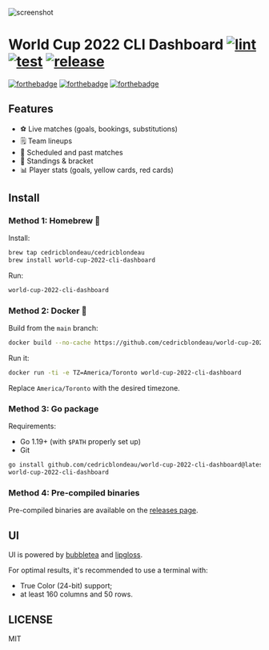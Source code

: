 ![screenshot](https://raw.githubusercontent.com/cedricblondeau/world-cup-2022-cli-dashboard/main/screenshot.png)

# World Cup 2022 CLI Dashboard [![lint](https://github.com/cedricblondeau/world-cup-2022-cli-dashboard/workflows/lint/badge.svg)](https://github.com/cedricblondeau/world-cup-2022-cli-dashboard/actions) [![test](https://github.com/cedricblondeau/world-cup-2022-cli-dashboard/workflows/test/badge.svg)](https://github.com/cedricblondeau/world-cup-2022-cli-dashboard/actions) [![release](https://badgen.net/github/release/cedricblondeau/world-cup-2022-cli-dashboard)](https://github.com/cedricblondeau/world-cup-2022-cli-dashboard/releases)

[![forthebadge](https://forthebadge.com/images/badges/built-with-love.svg)](https://forthebadge.com) [![forthebadge](https://forthebadge.com/images/badges/kinda-sfw.svg)](https://forthebadge.com) [![forthebadge](https://forthebadge.com/images/badges/made-with-go.svg)](https://forthebadge.com)

## Features

- ⚽ Live matches (goals, bookings, substitutions)
- 🗒️ Team lineups
- 📅 Scheduled and past matches
- 📒 Standings & bracket
- 📊 Player stats (goals, yellow cards, red cards)

## Install

### Method 1: Homebrew 🍺

Install:
```bash
brew tap cedricblondeau/cedricblondeau
brew install world-cup-2022-cli-dashboard
```

Run:
```bash
world-cup-2022-cli-dashboard
```

### Method 2: Docker 🐳

Build from the `main` branch:
```bash
docker build --no-cache https://github.com/cedricblondeau/world-cup-2022-cli-dashboard.git#main -t world-cup-2022-cli-dashboard
```

Run it:
```bash
docker run -ti -e TZ=America/Toronto world-cup-2022-cli-dashboard
```

Replace `America/Toronto` with the desired timezone.

### Method 3: Go package

Requirements:
- Go 1.19+ (with `$PATH` properly set up)
- Git

```bash
go install github.com/cedricblondeau/world-cup-2022-cli-dashboard@latest
world-cup-2022-cli-dashboard
```

### Method 4: Pre-compiled binaries

Pre-compiled binaries are available on the [releases page](https://github.com/cedricblondeau/world-cup-2022-cli-dashboard/releases).

## UI

UI is powered by [bubbletea](https://github.com/charmbracelet/bubbletea) and [lipgloss](https://github.com/charmbracelet/lipgloss).

For optimal results, it's recommended to use a terminal with:
- True Color (24-bit) support;
- at least 160 columns and 50 rows.
## LICENSE

MIT
